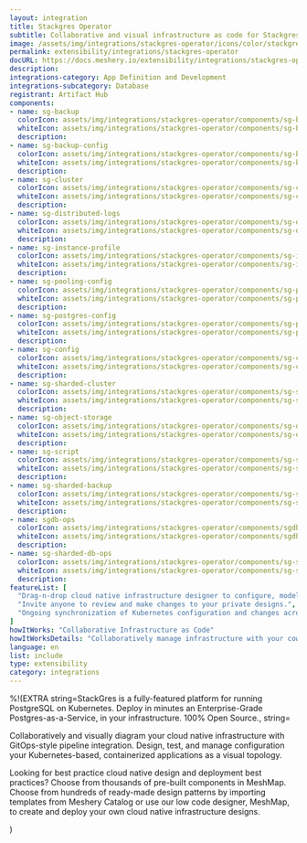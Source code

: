 ```yaml
---
layout: integration
title: Stackgres Operator
subtitle: Collaborative and visual infrastructure as code for Stackgres Operator
image: /assets/img/integrations/stackgres-operator/icons/color/stackgres-operator-color.svg
permalink: extensibility/integrations/stackgres-operator
docURL: https://docs.meshery.io/extensibility/integrations/stackgres-operator
description: 
integrations-category: App Definition and Development
integrations-subcategory: Database
registrant: Artifact Hub
components: 
- name: sg-backup
  colorIcon: assets/img/integrations/stackgres-operator/components/sg-backup/icons/color/sg-backup-color.svg
  whiteIcon: assets/img/integrations/stackgres-operator/components/sg-backup/icons/white/sg-backup-white.svg
  description: 
- name: sg-backup-config
  colorIcon: assets/img/integrations/stackgres-operator/components/sg-backup-config/icons/color/sg-backup-config-color.svg
  whiteIcon: assets/img/integrations/stackgres-operator/components/sg-backup-config/icons/white/sg-backup-config-white.svg
  description: 
- name: sg-cluster
  colorIcon: assets/img/integrations/stackgres-operator/components/sg-cluster/icons/color/sg-cluster-color.svg
  whiteIcon: assets/img/integrations/stackgres-operator/components/sg-cluster/icons/white/sg-cluster-white.svg
  description: 
- name: sg-distributed-logs
  colorIcon: assets/img/integrations/stackgres-operator/components/sg-distributed-logs/icons/color/sg-distributed-logs-color.svg
  whiteIcon: assets/img/integrations/stackgres-operator/components/sg-distributed-logs/icons/white/sg-distributed-logs-white.svg
  description: 
- name: sg-instance-profile
  colorIcon: assets/img/integrations/stackgres-operator/components/sg-instance-profile/icons/color/sg-instance-profile-color.svg
  whiteIcon: assets/img/integrations/stackgres-operator/components/sg-instance-profile/icons/white/sg-instance-profile-white.svg
  description: 
- name: sg-pooling-config
  colorIcon: assets/img/integrations/stackgres-operator/components/sg-pooling-config/icons/color/sg-pooling-config-color.svg
  whiteIcon: assets/img/integrations/stackgres-operator/components/sg-pooling-config/icons/white/sg-pooling-config-white.svg
  description: 
- name: sg-postgres-config
  colorIcon: assets/img/integrations/stackgres-operator/components/sg-postgres-config/icons/color/sg-postgres-config-color.svg
  whiteIcon: assets/img/integrations/stackgres-operator/components/sg-postgres-config/icons/white/sg-postgres-config-white.svg
  description: 
- name: sg-config
  colorIcon: assets/img/integrations/stackgres-operator/components/sg-config/icons/color/sg-config-color.svg
  whiteIcon: assets/img/integrations/stackgres-operator/components/sg-config/icons/white/sg-config-white.svg
  description: 
- name: sg-sharded-cluster
  colorIcon: assets/img/integrations/stackgres-operator/components/sg-sharded-cluster/icons/color/sg-sharded-cluster-color.svg
  whiteIcon: assets/img/integrations/stackgres-operator/components/sg-sharded-cluster/icons/white/sg-sharded-cluster-white.svg
  description: 
- name: sg-object-storage
  colorIcon: assets/img/integrations/stackgres-operator/components/sg-object-storage/icons/color/sg-object-storage-color.svg
  whiteIcon: assets/img/integrations/stackgres-operator/components/sg-object-storage/icons/white/sg-object-storage-white.svg
  description: 
- name: sg-script
  colorIcon: assets/img/integrations/stackgres-operator/components/sg-script/icons/color/sg-script-color.svg
  whiteIcon: assets/img/integrations/stackgres-operator/components/sg-script/icons/white/sg-script-white.svg
  description: 
- name: sg-sharded-backup
  colorIcon: assets/img/integrations/stackgres-operator/components/sg-sharded-backup/icons/color/sg-sharded-backup-color.svg
  whiteIcon: assets/img/integrations/stackgres-operator/components/sg-sharded-backup/icons/white/sg-sharded-backup-white.svg
  description: 
- name: sgdb-ops
  colorIcon: assets/img/integrations/stackgres-operator/components/sgdb-ops/icons/color/sgdb-ops-color.svg
  whiteIcon: assets/img/integrations/stackgres-operator/components/sgdb-ops/icons/white/sgdb-ops-white.svg
  description: 
- name: sg-sharded-db-ops
  colorIcon: assets/img/integrations/stackgres-operator/components/sg-sharded-db-ops/icons/color/sg-sharded-db-ops-color.svg
  whiteIcon: assets/img/integrations/stackgres-operator/components/sg-sharded-db-ops/icons/white/sg-sharded-db-ops-white.svg
  description: 
featureList: [
  "Drag-n-drop cloud native infrastructure designer to configure, model, and deploy your workloads.",
  "Invite anyone to review and make changes to your private designs.",
  "Ongoing synchronization of Kubernetes configuration and changes across any number of clusters."
]
howItWorks: "Collaborative Infrastructure as Code"
howItWorksDetails: "Collaboratively manage infrastructure with your coworkers synchronously sharing the same designs."
language: en
list: include
type: extensibility
category: integrations
---
```

%!(EXTRA string=StackGres is a fully-featured platform for running PostgreSQL on Kubernetes.
Deploy in minutes an Enterprise-Grade Postgres-as-a-Service, in your infrastructure.
100% Open Source., string=<p>
    Collaboratively and visually diagram your cloud native infrastructure with GitOps-style pipeline integration. Design, test, and manage configuration your Kubernetes-based, containerized applications as a visual topology.
</p>
<p>
    Looking for best practice cloud native design and deployment best practices? Choose from thousands of pre-built components in MeshMap. Choose from hundreds of ready-made design patterns by importing templates from Meshery Catalog or use our low code designer, MeshMap, to create and deploy your own cloud native infrastructure designs.
</p>)